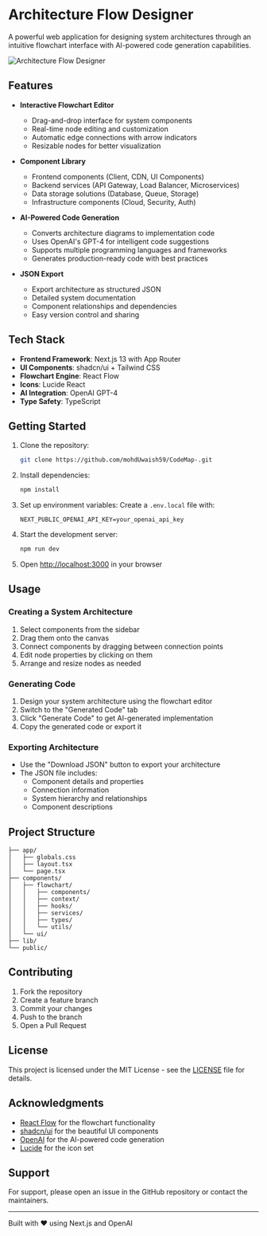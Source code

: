 # Architecture Flow Designer

A powerful web application for designing system architectures through an intuitive flowchart interface with AI-powered code generation capabilities.

![Architecture Flow Designer](https://images.unsplash.com/photo-1555949963-aa79dcee981c?auto=format&fit=crop&q=80&w=1200&h=600)

## Features

- **Interactive Flowchart Editor**
  - Drag-and-drop interface for system components
  - Real-time node editing and customization
  - Automatic edge connections with arrow indicators
  - Resizable nodes for better visualization

- **Component Library**
  - Frontend components (Client, CDN, UI Components)
  - Backend services (API Gateway, Load Balancer, Microservices)
  - Data storage solutions (Database, Queue, Storage)
  - Infrastructure components (Cloud, Security, Auth)

- **AI-Powered Code Generation**
  - Converts architecture diagrams to implementation code
  - Uses OpenAI's GPT-4 for intelligent code suggestions
  - Supports multiple programming languages and frameworks
  - Generates production-ready code with best practices

- **JSON Export**
  - Export architecture as structured JSON
  - Detailed system documentation
  - Component relationships and dependencies
  - Easy version control and sharing

## Tech Stack

- **Frontend Framework**: Next.js 13 with App Router
- **UI Components**: shadcn/ui + Tailwind CSS
- **Flowchart Engine**: React Flow
- **Icons**: Lucide React
- **AI Integration**: OpenAI GPT-4
- **Type Safety**: TypeScript

## Getting Started

1. Clone the repository:
   ```bash
   git clone https://github.com/mohdUwaish59/CodeMap-.git
   ```

2. Install dependencies:
   ```bash
   npm install
   ```

3. Set up environment variables:
   Create a `.env.local` file with:
   ```env
   NEXT_PUBLIC_OPENAI_API_KEY=your_openai_api_key
   ```

4. Start the development server:
   ```bash
   npm run dev
   ```

5. Open [http://localhost:3000](http://localhost:3000) in your browser

## Usage

### Creating a System Architecture

1. Select components from the sidebar
2. Drag them onto the canvas
3. Connect components by dragging between connection points
4. Edit node properties by clicking on them
5. Arrange and resize nodes as needed

### Generating Code

1. Design your system architecture using the flowchart editor
2. Switch to the "Generated Code" tab
3. Click "Generate Code" to get AI-generated implementation
4. Copy the generated code or export it

### Exporting Architecture

- Use the "Download JSON" button to export your architecture
- The JSON file includes:
  - Component details and properties
  - Connection information
  - System hierarchy and relationships
  - Component descriptions

## Project Structure

```
├── app/
│   ├── globals.css
│   ├── layout.tsx
│   └── page.tsx
├── components/
│   ├── flowchart/
│   │   ├── components/
│   │   ├── context/
│   │   ├── hooks/
│   │   ├── services/
│   │   ├── types/
│   │   └── utils/
│   └── ui/
├── lib/
└── public/
```

## Contributing

1. Fork the repository
2. Create a feature branch
3. Commit your changes
4. Push to the branch
5. Open a Pull Request

## License

This project is licensed under the MIT License - see the [LICENSE](LICENSE) file for details.

## Acknowledgments

- [React Flow](https://reactflow.dev/) for the flowchart functionality
- [shadcn/ui](https://ui.shadcn.com/) for the beautiful UI components
- [OpenAI](https://openai.com/) for the AI-powered code generation
- [Lucide](https://lucide.dev/) for the icon set

## Support

For support, please open an issue in the GitHub repository or contact the maintainers.

---

Built with ❤️ using Next.js and OpenAI